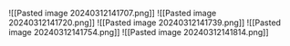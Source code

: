 ![[Pasted image 20240312141707.png]]
![[Pasted image 20240312141720.png]]
![[Pasted image 20240312141739.png]]
![[Pasted image 20240312141754.png]]
![[Pasted image 20240312141814.png]]